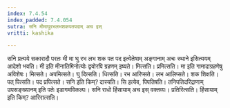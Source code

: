```yaml
---
index: 7.4.54
index_padded: 7.4.054
sutra: सनि मीमाघुरभलभशकपतपदाम् अच इस्
vritti: kashika

---
```

सनि प्रत्यये सकारादौ परतः मी मा घु रभ लभ शक पत पद इत्येतेषाम् अङ्गानाम् अचः स्थाने इसित्ययम् आदेशो भवति। मी इति मीनातिमिनोत्योः द्वयोरपि ग्रहणम् इष्यते। मित्सति। प्रमित्सति। मा इति गामादाग्रहणेषु अविशेषः। मित्सते। अपमित्सते। घु दित्सति। धित्सति। रभ आरिप्सते। लभ आलिप्सते। शक शिक्षति। पत् पित्सति। पद प्रपित्सते। सनि इति किम्? दास्यति। सि इत्येव, पिपतिषति। तनिपतिदरिद्राणाम् उपसङ्ख्यानम् इति पतेः इडागमविकल्पः। सनि राधो हिंसायाम् अच इस् वक्तव्यः। प्रतिरित्सति। हिंसायाम् इति किम्? आरिरात्सति।